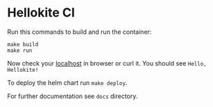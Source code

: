 # Hellokite CI

Run this commands to build and run the container:

```shell
make build
make run
```

Now check your [localhost](http://localhost:8080) in browser or curl it. You should see `Hello, Hellokite!`

To deploy the helm chart run `make deploy`.

For further documentation see `docs` directory.

